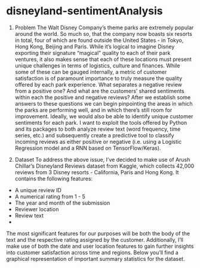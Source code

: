 # disneyland-sentimentAnalysis


1. Problem
The Walt Disney Company’s theme parks are extremely popular around the world. So much so, that the company now boasts six resorts in total, four of which are found outside the United States - in Tokyo, Hong Kong, Beijing and Paris. While it’s logical to imagine Disney exporting their signature “magical” quality to each of their park ventures, it also makes sense that each of these locations must present unique challenges in terms of logistics, culture and finances. While some of these can be gauged internally, a metric of customer satisfaction is of paramount importance to truly measure the quality offered by each park experience.
What separates a negative review from a positive one? And what are the customers’ shared sentiments within each the positive and negative reviews? After we establish some answers to these questions we can begin pinpointing the areas in which the parks are performing well, and in which there’s still room for improvement. Ideally, we would also be able to identify unique customer sentiments for each park.
I want to exploit the tools offered by Python and its packages to both analyze review text (word frequency, time series, etc.) and subsequently create a predictive tool to classify incoming reviews as either positive or negative (i.e. using a Logistic Regression model and a RNN based on TensorFlow/Keras).

2. Dataset
To address the above issue, I’ve decided to make use of Arush Chillar’s Disneyland Reviews dataset from Kaggle, which collects 42,000 reviews from 3 Disney resorts - California, Paris and Hong Kong. It contains the following features:
- A unique review ID
- A numerical rating from 1 - 5
- The year and month of the submission
- Reviewer location
- Review text
-
The most significant features for our purposes will be both the body of the text and the respective rating assigned by the customer. Additionally, I’ll make use of both the date and user location features to gain further insights into customer satisfaction across time and regions. Below you’ll find a graphical representation of important summary statistics for the dataset.
